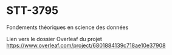 # STT-3795
Fondements théoriques en science des données
  
Lien vers le dossier Overleaf du projet https://www.overleaf.com/project/6801884139c718ae10e37908

